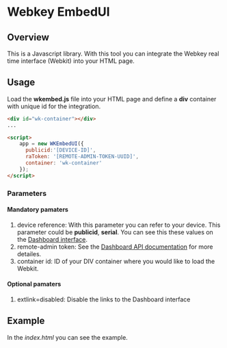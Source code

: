 # Webkey EmbedUI

## Overview
This is a Javascript library. With this tool you can integrate the Webkey real time interface (Webkit) into your HTML page.

## Usage
Load the **wkembed.js** file into your HTML page and define a **div** container with unique id for the integration.

```html
<div id="wk-container"></div>
...

<script>
    app = new WKEmbedUI({
      publicid:'[DEVICE-ID]',
      raToken: '[REMOTE-ADMIN-TOKEN-UUID]',
      container: 'wk-container'
    });
</script>
```

### Parameters
#### Mandatory pamaters

1. device reference: With this parameter you can refer to your device. This parameter  could be **publicid**, **serial**. You can see this these values on the [Dashboard interface](https://dashboard.webkeyapp.com).
2. remote-admin token: See the [Dashboard API documentation](https://webkey.cc/apidoc#devices-request-new-remote-admin-token-get) for more detailes.
3. container id: ID of your DIV container where you would like to load the Webkit.

#### Optional pamaters
1. extlink=disabled: Disable the links to the Dashboard interface

## Example
In the *index.html* you can see the example.
